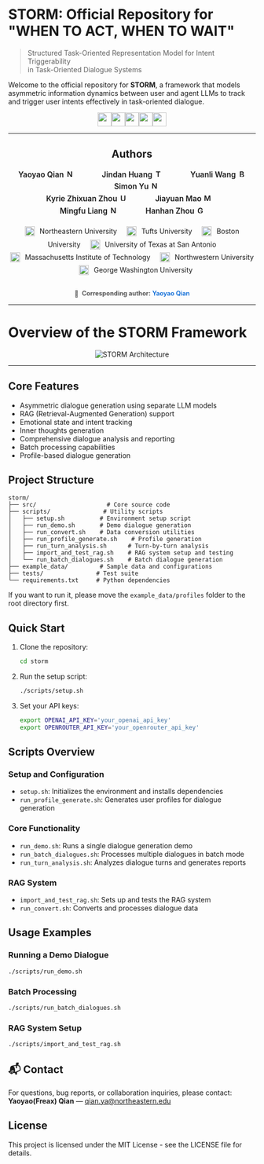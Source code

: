 # STORM: Official Repository for "WHEN TO ACT, WHEN TO WAIT"

> Structured Task-Oriented Representation Model for Intent Triggerability  
> in Task-Oriented Dialogue Systems

Welcome to the official repository for **STORM**, a framework that models asymmetric information dynamics between user and agent LLMs to track and trigger user intents effectively in task-oriented dialogue.

<p align="center" style="font-size:0;">

  <a href="https://arxiv.org/abs/2506.01881" target="_blank" rel="noopener noreferrer" style="display:inline-block;">
    <img src="https://img.shields.io/badge/arXiv-PDF-A42C25?style=for-the-badge&logo=arxiv&logoColor=white" alt="arXiv PDF" style="display:block; height:28px;"/>
  </a>&nbsp;

  <a href="https://nanostorm.netlify.app/" target="_blank" rel="noopener noreferrer" style="display:inline-block;">
    <img src="https://img.shields.io/badge/Project-Page-1E90FF?style=for-the-badge&logo=chromium&logoColor=white" alt="Project Page" style="display:block; height:28px;" />
  </a>&nbsp;

  <a href="https://github.com/H-Freax/Storm" target="_blank" rel="noopener noreferrer" style="display:inline-block;">
    <img src="https://img.shields.io/badge/GitHub-Code-181717?style=for-the-badge&logo=github&logoColor=white" alt="GitHub Code" style="display:block; height:28px;" />
  </a>&nbsp;

  <a href="https://huggingface.co/datasets/FreaxRuby/storm" target="_blank" rel="noopener noreferrer" style="display:inline-block;">
    <img src="https://img.shields.io/badge/Dataset-HuggingFace-FF6F00?style=for-the-badge&logo=huggingface&logoColor=white" alt="HuggingFace Dataset" style="display:block; height:28px;" />
  </a>&nbsp;

  <a href="https://v0-dialogue-analysis-dashboard.vercel.app/" target="_blank" rel="noopener noreferrer" style="display:inline-block;">
    <img src="https://img.shields.io/badge/Dashboard-Visualization-0066CC?style=for-the-badge&logo=chartdotjs&logoColor=white" alt="Dashboard Visualization" style="display:block; height:28px;" />
  </a>

</p>




---
<h2 align="center">Authors</h2>
<p align="center" style="font-size:1.1em; line-height:1.6;">

  <span style="position: relative; display: inline-block; margin: 0 20px; padding-right: 20px; font-weight: 600;">
    <a href="https://h-freax.github.io/" target="_blank" rel="noopener noreferrer" style="text-decoration:none; color: inherit;">
      Yaoyao Qian 
    </a>
    <img src="https://upload.wikimedia.org/wikipedia/commons/b/bb/NU_RGB_seal_R.png" alt="Northeastern University" width="16" style="position: absolute; top: 0; right: 0;" />
  </span>&nbsp;&nbsp;&nbsp;

  <span style="position: relative; display: inline-block; margin: 0 20px; padding-right: 20px; font-weight: 600;">
    <a href="https://jindanh.github.io/" target="_blank" rel="noopener noreferrer" style="text-decoration:none; color: inherit;">
      Jindan Huang
    </a>
    <img src="https://upload.wikimedia.org/wikipedia/en/thumb/b/b1/Tufts_official_seal.svg/1920px-Tufts_official_seal.svg.png" alt="Tufts University" width="16" style="position: absolute; top: 0; right: 0;" />
  </span>&nbsp;&nbsp;&nbsp;

  <span style="position: relative; display: inline-block; margin: 0 20px; padding-right: 20px; font-weight: 600;">
    <a href="https://pentium3.github.io/" target="_blank" rel="noopener noreferrer" style="text-decoration:none; color: inherit;">
      Yuanli Wang
    </a>
    <img src="https://upload.wikimedia.org/wikipedia/en/thumb/1/15/Boston_University_Terriers_logo.svg/1200px-Boston_University_Terriers_logo.svg.png" alt="Boston University" width="16" style="position: absolute; top: 0; right: 0;" />
  </span>&nbsp;&nbsp;&nbsp;

  <span style="position: relative; display: inline-block; margin: 0 20px; padding-right: 20px; font-weight: 600;">
    <a href="https://simonucl.github.io/" target="_blank" rel="noopener noreferrer" style="text-decoration:none; color: inherit;">
      Simon Yu
    </a>
    <img src="https://upload.wikimedia.org/wikipedia/commons/b/bb/NU_RGB_seal_R.png" alt="Northeastern University" width="16" style="position: absolute; top: 0; right: 0;" />
  </span>

  <br />

  <span style="position: relative; display: inline-block; margin: 0 20px; padding-right: 20px; font-weight: 600;">
    <a href="https://kyriezz.com/" target="_blank" rel="noopener noreferrer" style="text-decoration:none; color: inherit;">
      Kyrie Zhixuan Zhou
    </a>
    <img src="https://upload.wikimedia.org/wikipedia/en/thumb/8/8b/University_of_Texas_at_San_Antonio_seal.svg/1200px-University_of_Texas_at_San_Antonio_seal.svg.png" alt="UT San Antonio" width="16" style="position: absolute; top: 0; right: 0;" />
  </span>&nbsp;&nbsp;&nbsp;

  <span style="position: relative; display: inline-block; margin: 0 20px; padding-right: 20px; font-weight: 600;">
    <a href="https://jiayuanm.com/" target="_blank" rel="noopener noreferrer" style="text-decoration:none; color: inherit;">
      Jiayuan Mao
    </a>
    <img src="https://upload.wikimedia.org/wikipedia/commons/0/0c/MIT_logo.svg" alt="MIT" width="16" style="position: absolute; top: 0; right: 0;" />
  </span>&nbsp;&nbsp;&nbsp;

  <span style="position: relative; display: inline-block; margin: 0 20px; padding-right: 20px; font-weight: 600;">
    <a href="https://www.mingfuliang.com/" target="_blank" rel="noopener noreferrer" style="text-decoration:none; color: inherit;">
      Mingfu Liang
    </a>
    <img src="https://upload.wikimedia.org/wikipedia/commons/thumb/5/56/Northwestern_University_seal.svg/1200px-Northwestern_University_seal.svg.png" alt="Northwestern University" width="16" style="position: absolute; top: 0; right: 0;" />
  </span>&nbsp;&nbsp;&nbsp;

  <span style="position: relative; display: inline-block; margin: 0 20px; padding-right: 20px; font-weight: 600;">
    <a href="https://hanhanzhou.com/" target="_blank" rel="noopener noreferrer" style="text-decoration:none; color: inherit;">
      Hanhan Zhou
    </a>
    <img src="https://upload.wikimedia.org/wikipedia/en/thumb/d/d8/George_Washington_University_seal.svg/1920px-George_Washington_University_seal.svg.png" alt="George Washington University" width="16" style="position: absolute; top: 0; right: 0;" />
  </span>

</p>



<p align="center" style="margin-top: 1.2em; line-height: 1.6; font-size: 1em;">
  <span style="vertical-align: middle; margin-right: 6px;">
    <img src="https://upload.wikimedia.org/wikipedia/commons/b/bb/NU_RGB_seal_R.png" alt="Northeastern University" width="20" style="position: relative; top: 2px;">
  </span> Northeastern University &nbsp;&nbsp;&nbsp;
  
  <span style="vertical-align: middle; margin-right: 6px;">
    <img src="https://upload.wikimedia.org/wikipedia/en/thumb/b/b1/Tufts_official_seal.svg/1920px-Tufts_official_seal.svg.png" alt="Tufts University" width="20" style="position: relative; top: 2px;">
  </span> Tufts University &nbsp;&nbsp;&nbsp;
  
  <span style="vertical-align: middle; margin-right: 6px;">
    <img src="https://upload.wikimedia.org/wikipedia/en/thumb/1/15/Boston_University_Terriers_logo.svg/1200px-Boston_University_Terriers_logo.svg.png" alt="Boston University" width="20" style="position: relative; top: 2px;">
  </span> Boston University &nbsp;&nbsp;&nbsp;
  
  <span style="vertical-align: middle; margin-right: 6px;">
    <img src="https://upload.wikimedia.org/wikipedia/en/thumb/8/8b/University_of_Texas_at_San_Antonio_seal.svg/1200px-University_of_Texas_at_San_Antonio_seal.svg.png" alt="UT San Antonio" width="20" style="position: relative; top: 2px;">
  </span> University of Texas at San Antonio
  <br />
  <span style="vertical-align: middle; margin-right: 6px;">
    <img src="https://upload.wikimedia.org/wikipedia/commons/0/0c/MIT_logo.svg" alt="MIT" width="20" style="position: relative; top: 2px;">
  </span> Massachusetts Institute of Technology &nbsp;&nbsp;&nbsp;
  
  <span style="vertical-align: middle; margin-right: 6px;">
    <img src="https://upload.wikimedia.org/wikipedia/commons/thumb/5/56/Northwestern_University_seal.svg/1200px-Northwestern_University_seal.svg.png" alt="Northwestern University" width="20" style="position: relative; top: 2px;">
  </span> Northwestern University &nbsp;&nbsp;&nbsp;
  
  <span style="vertical-align: middle; margin-right: 6px;">
    <img src="https://upload.wikimedia.org/wikipedia/en/thumb/d/d8/George_Washington_University_seal.svg/1920px-George_Washington_University_seal.svg.png" alt="George Washington University" width="20" style="position: relative; top: 2px;">
  </span> George Washington University
</p>



<p align="center" style="margin-top: 2em; font-size: 0.9em; color: #555;">
  <span style="vertical-align: middle;">&#128231;</span>
  &nbsp;<strong>Corresponding author:</strong> 
  <a href="https://h-freax.github.io/" target="_blank" rel="noopener noreferrer" style="color: #0366d6; text-decoration: none; font-weight: 600;">
    Yaoyao Qian
  </a>
</p>




---

<p align="center">
  <h1>Overview of the STORM Framework</h1>
</p>

<p align="center">
  <img src="https://github.com/user-attachments/assets/a456f5ec-cc82-4a8b-a1c1-5569d8674df3" alt="STORM Architecture" />
</p>

---

## Core Features

- Asymmetric dialogue generation using separate LLM models
- RAG (Retrieval-Augmented Generation) support
- Emotional state and intent tracking
- Inner thoughts generation
- Comprehensive dialogue analysis and reporting
- Batch processing capabilities
- Profile-based dialogue generation

## Project Structure

```
storm/
├── src/                    # Core source code
├── scripts/               # Utility scripts
│   ├── setup.sh          # Environment setup script
│   ├── run_demo.sh       # Demo dialogue generation
│   ├── run_convert.sh    # Data conversion utilities
│   ├── run_profile_generate.sh    # Profile generation
│   ├── run_turn_analysis.sh      # Turn-by-turn analysis
│   ├── import_and_test_rag.sh    # RAG system setup and testing
│   └── run_batch_dialogues.sh    # Batch dialogue generation
├── example_data/         # Sample data and configurations
├── tests/               # Test suite
└── requirements.txt     # Python dependencies
```

If you want to run it, please move the `example_data/profiles` folder to the root directory first.

## Quick Start

1. Clone the repository:
   ```bash
   cd storm
   ```

2. Run the setup script:
   ```bash
   ./scripts/setup.sh
   ```

3. Set your API keys:
   ```bash
   export OPENAI_API_KEY='your_openai_api_key'
   export OPENROUTER_API_KEY='your_openrouter_api_key'
   ```

## Scripts Overview

### Setup and Configuration
- `setup.sh`: Initializes the environment and installs dependencies
- `run_profile_generate.sh`: Generates user profiles for dialogue generation

### Core Functionality
- `run_demo.sh`: Runs a single dialogue generation demo
- `run_batch_dialogues.sh`: Processes multiple dialogues in batch mode
- `run_turn_analysis.sh`: Analyzes dialogue turns and generates reports

### RAG System
- `import_and_test_rag.sh`: Sets up and tests the RAG system
- `run_convert.sh`: Converts and processes dialogue data

## Usage Examples

### Running a Demo Dialogue
```bash
./scripts/run_demo.sh 
```

### Batch Processing
```bash
./scripts/run_batch_dialogues.sh 
```

### RAG System Setup
```bash
./scripts/import_and_test_rag.sh 
```




## 📬 Contact

For questions, bug reports, or collaboration inquiries, please contact:  
**Yaoyao(Freax) Qian** — [qian.ya@northeastern.edu](mailto:qian.ya@northeastern.edu)


## License

This project is licensed under the MIT License - see the LICENSE file for details. 
